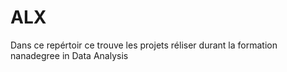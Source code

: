 # ALX
Dans ce repértoir ce trouve les projets réliser durant la formation nanadegree in Data Analysis
